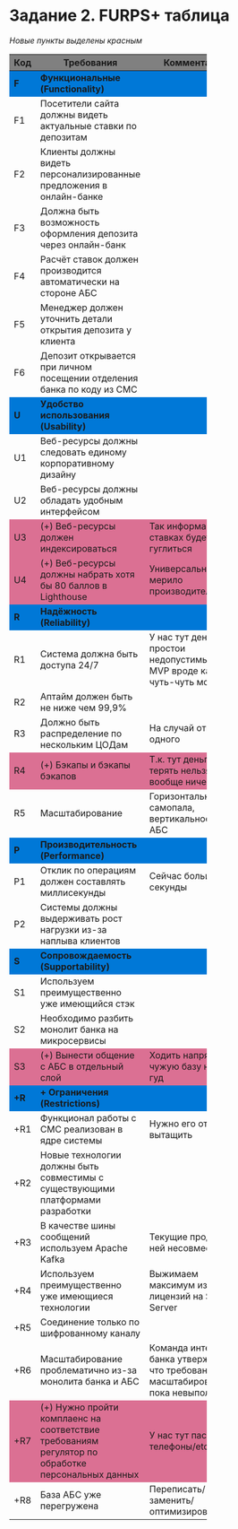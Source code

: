 <style>
    .heatMap {
        width: 70%;
        text-align: center;
    }
    .heatMap th {
        background: grey;
        word-wrap: break-word;
        text-align: center;
    }
    .heatMap tr:nth-child(1), tr:nth-child(8), tr:nth-child(13), tr:nth-child(19), tr:nth-child(22), tr:nth-child(26) { background: #0078d7; }

    .heatMap tr:nth-child(11), tr:nth-child(12), tr:nth-child(17), tr:nth-child(25), tr:nth-child(33){ background: palevioletred; }
</style>

# Задание 2. FURPS+ таблица

_Новые пункты выделены красным_

<div class="heatMap">

| Код    | Требования                                                                                        | Комментарий                                                                            |
|--------|---------------------------------------------------------------------------------------------------|----------------------------------------------------------------------------------------|
| **F**  | **Функциональные (Functionality)**                                                                |                                                                                        |
| F1     | Посетители сайта должны видеть актуальные ставки по депозитам                                     |                                                                                        |
| F2     | Клиенты должны видеть персонализированные предложения в онлайн-банке                              |                                                                                        |
| F3     | Должна быть возможность оформления депозита через онлайн-банк                                     |                                                                                        |
| F4     | Расчёт ставок должен производится автоматически на стороне АБС                                    |                                                                                        |
| F5     | Менеджер должен уточнить детали открытия депозита у клиента                                       |                                                                                        |
| F6     | Депозит открывается при личном посещении отделения банка по коду из СМС                           |                                                                                        |
| **U**  | **Удобство использования (Usability)**                                                            |                                                                                        |
| U1     | Веб-ресурсы должны следовать единому корпоративному дизайну                                       |                                                                                        |
| U2     | Веб-ресурсы должны обладать удобным интерфейсом                                                   |                                                                                        |
| U3     | (+) Веб-ресурсы должен индексироваться                                                            | Так информация о ставках будет гуглиться                                               |
| U4     | (+)  Веб-ресурсы должны набрать хотя бы 80 баллов в Lighthouse                                    | Универсальное мерило производительности                                                |
| **R**  | **Надёжность (Reliability)**                                                                      |                                                                                        |
| R1     | Система должна быть доступа 24/7                                                                  | У нас тут деньги, простои недопустимы, но на MVP вроде как чуть-чуть можно             |
| R2     | Аптайм должен быть не ниже чем 99,9%                                                              |                                                                                        |                                     
| R3     | Должно быть распределение по нескольким ЦОДам                                                     | На случай отвала одного                                                                |
| R4     | (+) Бэкапы и бэкапы бэкапов                                                                       | Т.к. тут деньги, терять нельзя вообще ничего                                           |
| R5     | Масштабирование                                                                                   | Горизонтальные для самопала, вертикальное для АБС                                      |
| **P**  | **Производительность (Performance)**                                                              |                                                                                        |
| P1     | Отклик по операциям должен составлять миллисекунды                                                | Сейчас больше секунды                                                                  |
| P2     | Системы должны выдерживать рост нагрузки из-за наплыва клиентов                                   |                                                                                        |
| **S**  | **Сопровождаемость (Supportability)**                                                             |                                                                                        |
| S1     | Используем преимущественно уже имеющийся стэк                                                     |                                                                                        |
| S2     | Необходимо разбить монолит банка на микросервисы                                                  |                                                                                        |
| S3     | (+) Вынести общение с АБС в отдельный слой                                                        | Ходить напрямую в чужую базу не есть гуд                                               |
| **+R** | **+ Ограничения (Restrictions)**                                                                  |                                                                                        |
| +R1    | Функционал работы с СМС реализован в ядре системы                                                 | Нужно его оттуда вытащить                                                              |
| +R2    | Новые технологии должны быть совместимы с существующими платформами разработки                    |                                                                                        |
| +R3    | В качестве шины сообщений используем Apache Kafka                                                 | Текущие продукты с ней несовместимы                                                    |
| +R4    | Используем преимущественно уже имеющиеся технологии                                               | Выжимаем максимум из лицензий на SQL Server                                            |
| +R5    | Соединение только по шифрованному каналу                                                          |                                                                                        |
| +R6    | Масштабирование проблематично из-за монолита банка и АБС                                          | Команда интернет-банка утверждает, что требования по масштабированию пока невыполнимы. |
| +R7    | (+) Нужно пройти комплаенс на соответствие требованиям регулятор по обработке персональных данных | У нас тут паспорта/телефоны/etc                                                        |
| +R8    | База АБС уже перегружена                                                                          | Переписать/заменить/оптимизировать                                                     |

</div>
